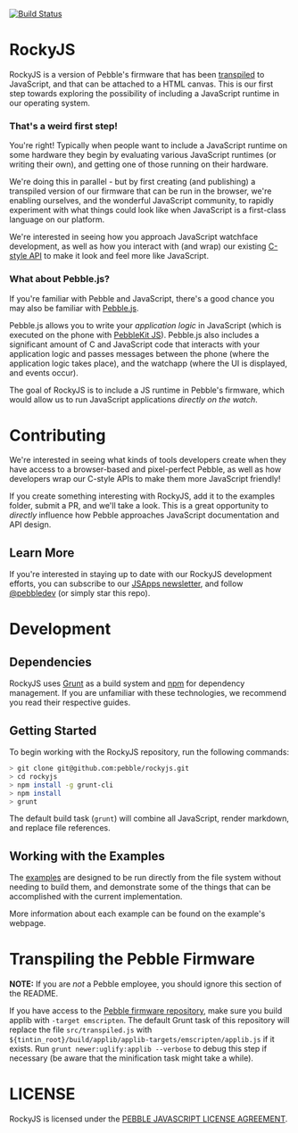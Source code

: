 [![Build Status](https://travis-ci.com/pebble/rockyjs.svg?token=u4rPSjFthB3eVsUfx8As&branch=master)](https://travis-ci.com/pebble/rockyjs)

# RockyJS

RockyJS is a version of Pebble's firmware that has been [transpiled](https://en.wikipedia.org/wiki/Source-to-source_compiler) to JavaScript, and that can be attached to a HTML canvas. This is our first step towards exploring the possibility of including a JavaScript runtime in our operating system.

### That's a weird first step!

You're right! Typically when people want to include a JavaScript runtime on some hardware they begin by evaluating various JavaScript runtimes (or writing their own), and getting one of those running on their hardware.

We're doing this in parallel - but by first creating (and publishing) a transpiled version of our firmware that can be run in the browser, we're enabling ourselves, and the wonderful JavaScript community, to rapidly experiment with what things could look like when JavaScript is a first-class language on our platform.

We're interested in seeing how you approach JavaScript watchface development, as well as how you interact with (and wrap) our existing [C-style API](developer.pebble.com/docs/c/) to make it look and feel more like JavaScript.

### What about Pebble.js?

If you're familiar with Pebble and JavaScript, there's a good chance you may also be familiar with [Pebble.js](https://developer.pebble.com/docs/pebblejs/).

Pebble.js allows you to write your *application logic* in JavaScript (which is executed on the phone with [PebbleKit JS](https://developer.pebble.com/docs/js/)). Pebble.js also includes a significant amount of C and JavaScript code that interacts with your application logic and passes messages between the phone (where the application logic takes place), and the watchapp (where the UI is displayed, and events occur).

The goal of RockyJS is to include a JS runtime in Pebble's firmware, which would allow us to run JavaScript applications *directly on the watch*.

# Contributing

We're interested in seeing what kinds of tools developers create when they have access to a browser-based and pixel-perfect Pebble, as well as how developers wrap our C-style APIs to make them more JavaScript friendly!

If you create something interesting with RockyJS, add it to the examples folder, submit a PR, and we'll take a look. This is a great opportunity to *directly* influence how Pebble approaches JavaScript documentation and API design.

## Learn More

If you're interested in staying up to date with our RockyJS development efforts, you can subscribe to our [JSApps newsletter](pbl.io/jsapps), and follow [@pebbledev](https://twitter.com/pebbledev) (or simply star this repo).

# Development

## Dependencies

RockyJS uses [Grunt](http://gruntjs.com) as a build system and [npm](https://www.npmjs.com) for dependency management. If you are unfamiliar with these technologies, we recommend you read their respective guides.

## Getting Started 

To begin working with the RockyJS repository, run the following commands:

```bash
> git clone git@github.com:pebble/rockyjs.git
> cd rockyjs
> npm install -g grunt-cli
> npm install
> grunt
```

The default build task (`grunt`) will combine all JavaScript, render markdown, and replace file references. 

## Working with the Examples

The [examples](examples/) are designed to be run directly from the file system without needing to build them, and demonstrate some of the things that can be accomplished with the current implementation.

More information about each example can be found on the example's webpage.

# Transpiling the Pebble Firmware

**NOTE:** If you are *not* a Pebble employee, you should ignore this section of the README.

If you have access to the [Pebble firmware repository](https://github.com/pebble/tintin), 
make sure you build applib with `-target emscripten`.
The default Grunt task of this repository will replace the file `src/transpiled.js` with 
`${tintin_root}/build/applib/applib-targets/emscripten/applib.js` if it exists. 
Run `grunt newer:uglify:applib --verbose` to debug this step if necessary (be aware that the minification task might take a while).

# LICENSE

RockyJS is licensed under the [PEBBLE JAVASCRIPT LICENSE AGREEMENT](https://github.com/pebble/rockyjs/blob/master/LICENSE).

